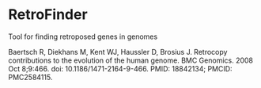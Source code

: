 # RetroFinder
Tool for finding retroposed genes in genomes



Baertsch R, Diekhans M, Kent WJ, Haussler D, Brosius J. 
Retrocopy contributions to the evolution of the human genome. 
BMC Genomics. 2008 Oct 8;9:466. 
doi: 10.1186/1471-2164-9-466. PMID: 18842134; PMCID: PMC2584115.
